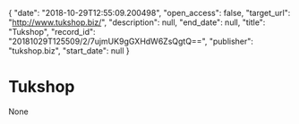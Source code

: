 {
  "date": "2018-10-29T12:55:09.200498", 
  "open_access": false, 
  "target_url": "http://www.tukshop.biz/", 
  "description": null, 
  "end_date": null, 
  "title": "Tukshop", 
  "record_id": "20181029T125509/2/7ujmUK9gGXHdW6ZsQgtQ==", 
  "publisher": "tukshop.biz", 
  "start_date": null
}

# Tukshop

None